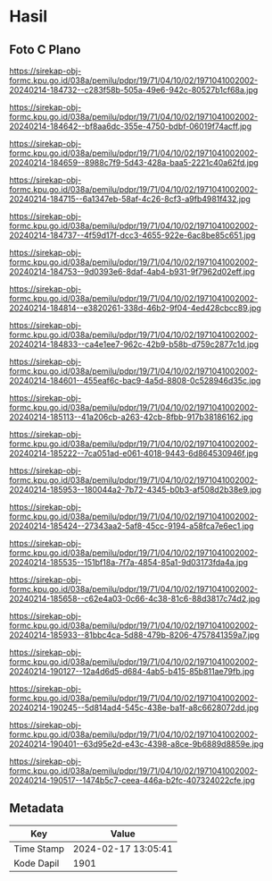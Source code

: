 # Hasil

## Foto C Plano

https://sirekap-obj-formc.kpu.go.id/038a/pemilu/pdpr/19/71/04/10/02/1971041002002-20240214-184732--c283f58b-505a-49e6-942c-80527b1cf68a.jpg

https://sirekap-obj-formc.kpu.go.id/038a/pemilu/pdpr/19/71/04/10/02/1971041002002-20240214-184642--bf8aa6dc-355e-4750-bdbf-06019f74acff.jpg

https://sirekap-obj-formc.kpu.go.id/038a/pemilu/pdpr/19/71/04/10/02/1971041002002-20240214-184659--8988c7f9-5d43-428a-baa5-2221c40a62fd.jpg

https://sirekap-obj-formc.kpu.go.id/038a/pemilu/pdpr/19/71/04/10/02/1971041002002-20240214-184715--6a1347eb-58af-4c26-8cf3-a9fb4981f432.jpg

https://sirekap-obj-formc.kpu.go.id/038a/pemilu/pdpr/19/71/04/10/02/1971041002002-20240214-184737--4f59d17f-dcc3-4655-922e-6ac8be85c651.jpg

https://sirekap-obj-formc.kpu.go.id/038a/pemilu/pdpr/19/71/04/10/02/1971041002002-20240214-184753--9d0393e6-8daf-4ab4-b931-9f7962d02eff.jpg

https://sirekap-obj-formc.kpu.go.id/038a/pemilu/pdpr/19/71/04/10/02/1971041002002-20240214-184814--e3820261-338d-46b2-9f04-4ed428cbcc89.jpg

https://sirekap-obj-formc.kpu.go.id/038a/pemilu/pdpr/19/71/04/10/02/1971041002002-20240214-184833--ca4e1ee7-962c-42b9-b58b-d759c2877c1d.jpg

https://sirekap-obj-formc.kpu.go.id/038a/pemilu/pdpr/19/71/04/10/02/1971041002002-20240214-184601--455eaf6c-bac9-4a5d-8808-0c528946d35c.jpg

https://sirekap-obj-formc.kpu.go.id/038a/pemilu/pdpr/19/71/04/10/02/1971041002002-20240214-185113--41a206cb-a263-42cb-8fbb-917b38186162.jpg

https://sirekap-obj-formc.kpu.go.id/038a/pemilu/pdpr/19/71/04/10/02/1971041002002-20240214-185222--7ca051ad-e061-4018-9443-6d864530946f.jpg

https://sirekap-obj-formc.kpu.go.id/038a/pemilu/pdpr/19/71/04/10/02/1971041002002-20240214-185953--180044a2-7b72-4345-b0b3-af508d2b38e9.jpg

https://sirekap-obj-formc.kpu.go.id/038a/pemilu/pdpr/19/71/04/10/02/1971041002002-20240214-185424--27343aa2-5af8-45cc-9194-a58fca7e6ec1.jpg

https://sirekap-obj-formc.kpu.go.id/038a/pemilu/pdpr/19/71/04/10/02/1971041002002-20240214-185535--151bf18a-7f7a-4854-85a1-9d03173fda4a.jpg

https://sirekap-obj-formc.kpu.go.id/038a/pemilu/pdpr/19/71/04/10/02/1971041002002-20240214-185658--c62e4a03-0c66-4c38-81c6-88d3817c74d2.jpg

https://sirekap-obj-formc.kpu.go.id/038a/pemilu/pdpr/19/71/04/10/02/1971041002002-20240214-185933--81bbc4ca-5d88-479b-8206-4757841359a7.jpg

https://sirekap-obj-formc.kpu.go.id/038a/pemilu/pdpr/19/71/04/10/02/1971041002002-20240214-190127--12a4d6d5-d684-4ab5-b415-85b811ae79fb.jpg

https://sirekap-obj-formc.kpu.go.id/038a/pemilu/pdpr/19/71/04/10/02/1971041002002-20240214-190245--5d814ad4-545c-438e-ba1f-a8c6628072dd.jpg

https://sirekap-obj-formc.kpu.go.id/038a/pemilu/pdpr/19/71/04/10/02/1971041002002-20240214-190401--63d95e2d-e43c-4398-a8ce-9b6889d8859e.jpg

https://sirekap-obj-formc.kpu.go.id/038a/pemilu/pdpr/19/71/04/10/02/1971041002002-20240214-190517--1474b5c7-ceea-446a-b2fc-407324022cfe.jpg


## Metadata

| Key        | Value               |
| ---------- | ------------------- |
| Time Stamp | 2024-02-17 13:05:41 |
| Kode Dapil | 1901                |



